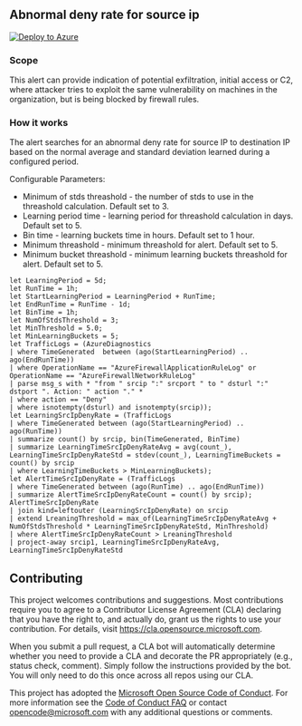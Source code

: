 ## Abnormal deny rate for source ip

[![Deploy to Azure](https://aka.ms/deploytoazurebutton)](https://portal.azure.com/#create/Microsoft.Template/uri/https%3A%2F%2Fraw.githubusercontent.com%2FAzure%2FAzure-Network-Security%2Fmaster%2FAzure%2520Firewall%2FQueries%2520and%2520Alerts%2FAbnormal%2520deny%2520rate%2520for%2520source%2520ip%2FAbnormalDenyRate.json)

### Scope
This alert can provide indication of potential exfiltration, initial access or C2, where attacker tries to exploit the same vulnerability on machines in the organization, but is being blocked by firewall rules.

### How it works
The alert searches for an abnormal deny rate for source IP to destination IP based on the normal average and standard deviation learned during a configured period.

Configurable Parameters:
- Minimum of stds threashold - the number of stds to use in the threashold calculation. Default set to 3.
- Learning period time - learning period for threashold calculation in days. Default set to 5.
- Bin time - learning buckets time in hours. Default set to 1 hour.
- Minimum threashold - minimum threashold for alert. Default set to 5.
- Minimum bucket threashold - minimum learning buckets threashold for alert. Default set to 5.

```
let LearningPeriod = 5d;
let RunTime = 1h;
let StartLearningPeriod = LearningPeriod + RunTime;
let EndRunTime = RunTime - 1d;
let BinTime = 1h;
let NumOfStdsThreshold = 3;
let MinThreshold = 5.0;
let MinLearningBuckets = 5;
let TrafficLogs = (AzureDiagnostics
| where TimeGenerated  between (ago(StartLearningPeriod) .. ago(EndRunTime))
| where OperationName == "AzureFirewallApplicationRuleLog" or OperationName == "AzureFirewallNetworkRuleLog"
| parse msg_s with * "from " srcip ":" srcport " to " dsturl ":" dstport ". Action: " action "." *
| where action == "Deny"
| where isnotempty(dsturl) and isnotempty(srcip));
let LearningSrcIpDenyRate = (TrafficLogs
| where TimeGenerated between (ago(StartLearningPeriod) .. ago(RunTime))
| summarize count() by srcip, bin(TimeGenerated, BinTime)
| summarize LearningTimeSrcIpDenyRateAvg = avg(count_), LearningTimeSrcIpDenyRateStd = stdev(count_), LearningTimeBuckets = count() by srcip
| where LearningTimeBuckets > MinLearningBuckets);
let AlertTimeSrcIpDenyRate = (TrafficLogs
| where TimeGenerated between (ago(RunTime) .. ago(EndRunTime))
| summarize AlertTimeSrcIpDenyRateCount = count() by srcip);
AlertTimeSrcIpDenyRate
| join kind=leftouter (LearningSrcIpDenyRate) on srcip
| extend LreaningThreshold = max_of(LearningTimeSrcIpDenyRateAvg + NumOfStdsThreshold * LearningTimeSrcIpDenyRateStd, MinThreshold)
| where AlertTimeSrcIpDenyRateCount > LreaningThreshold
| project-away srcip1, LearningTimeSrcIpDenyRateAvg, LearningTimeSrcIpDenyRateStd
```

## Contributing

This project welcomes contributions and suggestions.  Most contributions require you to agree to a
Contributor License Agreement (CLA) declaring that you have the right to, and actually do, grant us
the rights to use your contribution. For details, visit https://cla.opensource.microsoft.com.

When you submit a pull request, a CLA bot will automatically determine whether you need to provide
a CLA and decorate the PR appropriately (e.g., status check, comment). Simply follow the instructions
provided by the bot. You will only need to do this once across all repos using our CLA.

This project has adopted the [Microsoft Open Source Code of Conduct](https://opensource.microsoft.com/codeofconduct/).
For more information see the [Code of Conduct FAQ](https://opensource.microsoft.com/codeofconduct/faq/) or
contact [opencode@microsoft.com](mailto:opencode@microsoft.com) with any additional questions or comments.
